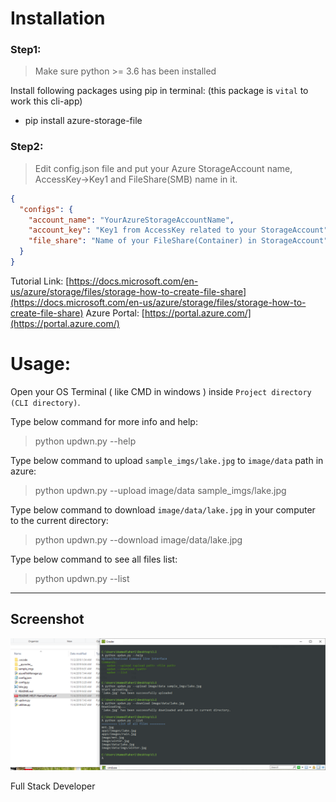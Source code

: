 # Installation

### Step1:

> Make sure python >= 3.6  has been installed

 Install following packages using pip in terminal:
 (this package is `vital` to work this cli-app)

* pip install azure-storage-file

### Step2:

> Edit config.json file and put your Azure StorageAccount name, AccessKey->Key1 and FileShare(SMB) name in it.

```json
{
  "configs": {
    "account_name": "YourAzureStorageAccountName",
    "account_key": "Key1 from AccessKey related to your StorageAccount",
    "file_share": "Name of your FileShare(Container) in StorageAccount"
  }
}

```

Tutorial Link:
[https://docs.microsoft.com/en-us/azure/storage/files/storage-how-to-create-file-share](https://docs.microsoft.com/en-us/azure/storage/files/storage-how-to-create-file-share)
Azure Portal:
[https://portal.azure.com/](https://portal.azure.com/)


# Usage:

Open your OS Terminal ( like CMD in windows ) inside `Project directory (CLI directory)`.

Type below command for more info and help:

> python updwn.py --help

Type below command to upload `sample_imgs/lake.jpg` to `image/data` path in azure:

> python updwn.py --upload image/data sample_imgs/lake.jpg

Type below command to download `image/data/lake.jpg` in your computer to the current directory:

> python updwn.py --download image/data/lake.jpg

Type below command to see all files list:

> python updwn.py --list

----------------------------------------------

## Screenshot

![screenshot](Usage-prove.png)


Full Stack Developer